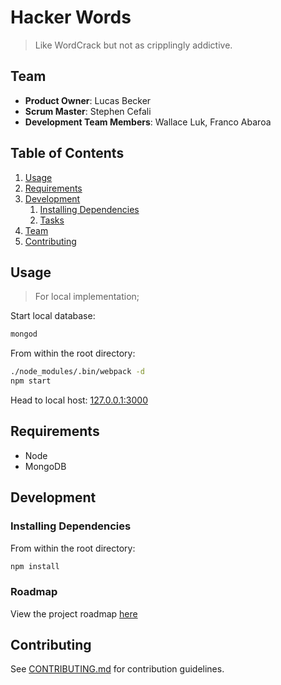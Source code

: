 # Hacker Words

> Like WordCrack but not as cripplingly addictive.

## Team

  - __Product Owner__: Lucas Becker
  - __Scrum Master__: Stephen Cefali
  - __Development Team Members__: Wallace Luk, Franco Abaroa

## Table of Contents

1. [Usage](#Usage)
1. [Requirements](#requirements)
1. [Development](#development)
    1. [Installing Dependencies](#installing-dependencies)
    1. [Tasks](#tasks)
1. [Team](#team)
1. [Contributing](#contributing)

## Usage

> For local implementation;

Start local database:

```sh
mongod
```

From within the root directory:

```sh
./node_modules/.bin/webpack -d
npm start
```

Head to local host: [127.0.0.1:3000](http://127.0.0.1:3000)

## Requirements

- Node
- MongoDB

## Development

### Installing Dependencies

From within the root directory:

```sh
npm install
```

### Roadmap

View the project roadmap [here](https://github.com/EthicalPickles/2016-09-greenfield/issues)


## Contributing

See [CONTRIBUTING.md](CONTRIBUTING.md) for contribution guidelines.
